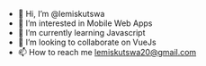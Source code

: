 - 👋 Hi, I’m @lemiskutswa
- 👀 I’m interested in Mobile Web Apps 
- 🌱 I’m currently learning Javascript
- 💞️ I’m looking to collaborate on VueJs
- 📫 How to reach me lemiskutswa20@gmail.com

<!---
lemiskutswa/lemiskutswa is a ✨ special ✨ repository because its `README.md` (this file) appears on your GitHub profile.
You can click the Preview link to take a look at your changes.
--->
